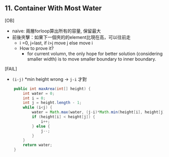 ## 11. Container With Most Water

[OB]

* naive: 兩層forloop算出所有的容量, 保留最大
* 前後夾擊：如果下一個夾的的element比現在高，可以往前走
  * i =0, j=last, if i>j move j else move i
  * How to prove it?
    * for current volumn, the only hope for better solution (considering smaller width) is to move smaller boundary to inner boundary.

[FAIL]

* `(i-j)` *min height wrong -> `j-i`  才對


```java
    public int maxArea(int[] height) {
    	int water = 0;
		int i = 0;
		int j = height.length - 1;
        while (i<j) {
            water = Math.max(water, (j-i)*Math.min(height[i], height[j]));
            if (height[i] < height[j]) {
                i++;
            } else {
                j--;
            }
        }
        return water;
    }
```